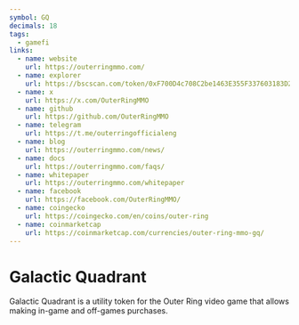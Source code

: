 ```yaml
---
symbol: GQ
decimals: 18
tags:
  - gamefi
links:
  - name: website
    url: https://outerringmmo.com/
  - name: explorer
    url: https://bscscan.com/token/0xF700D4c708C2be1463E355F337603183D20E0808
  - name: x
    url: https://x.com/OuterRingMMO
  - name: github
    url: https://github.com/OuterRingMMO
  - name: telegram
    url: https://t.me/outerringofficialeng
  - name: blog
    url: https://outerringmmo.com/news/
  - name: docs
    url: https://outerringmmo.com/faqs/
  - name: whitepaper
    url: https://outerringmmo.com/whitepaper
  - name: facebook
    url: https://facebook.com/OuterRingMMO/
  - name: coingecko
    url: https://coingecko.com/en/coins/outer-ring
  - name: coinmarketcap
    url: https://coinmarketcap.com/currencies/outer-ring-mmo-gq/
---
```


# Galactic Quadrant

Galactic Quadrant is a utility token for the Outer Ring video game that allows making in-game and off-games purchases.
